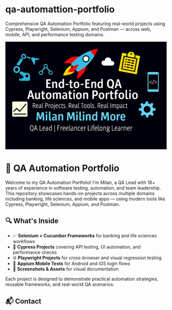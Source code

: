 # qa-automattion-portfolio

Comprehensive QA Automation Portfolio featuring real-world projects using Cypress, Playwright, Selenium, Appium, and Postman — across web, mobile, API, and performance testing domains.

![QA Automation Portfolio Banner](assets/qa-automation-banner.png)

# 🧪 QA Automation Portfolio

Welcome to my QA Automation Portfolio! I'm Milan, a QA Lead with 18+ years of experience in software testing, automation, and team leadership. This repository showcases hands-on projects across multiple domains including banking, life sciences, and mobile apps — using modern tools like Cypress, Playwright, Selenium, Appium, and Postman.

## 🔍 What's Inside

- ✅ **Selenium + Cucumber Frameworks** for banking and life sciences workflows
- 🧪 **Cypress Projects** covering API testing, UI automation, and performance checks
- 🌐 **Playwright Projects** for cross-browser and visual regression testing
- 📱 **Appium Mobile Tests** for Android and iOS login flows
- 📸 **Screenshots & Assets** for visual documentation

Each project is designed to demonstrate practical automation strategies, reusable frameworks, and real-world QA scenarios.

## 📬 Contact
